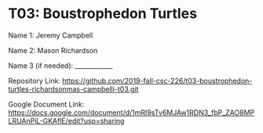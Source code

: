 # T03: Boustrophedon Turtles

Name 1: Jeremy Campbell

Name 2: Mason Richardson

Name 3 (if needed): ____________

Repository Link: https://github.com/2019-fall-csc-226/t03-boustrophedon-turtles-richardsonmas-campbellj-t03.git

Google Document Link: https://docs.google.com/document/d/1mRI9sTv6MJAw1RDN3_fbP_ZAO8MPLRUAnPiL-GKAflE/edit?usp=sharing
